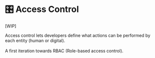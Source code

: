 # 🎛 Access Control

\[WIP]

Access control lets developers define what actions can be performed by each entity (human or digital).\
\
A first iteration towards RBAC (Role-based access control).
